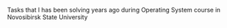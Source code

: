 Tasks that I has been solving years ago during Operating System course in Novosibirsk State University
